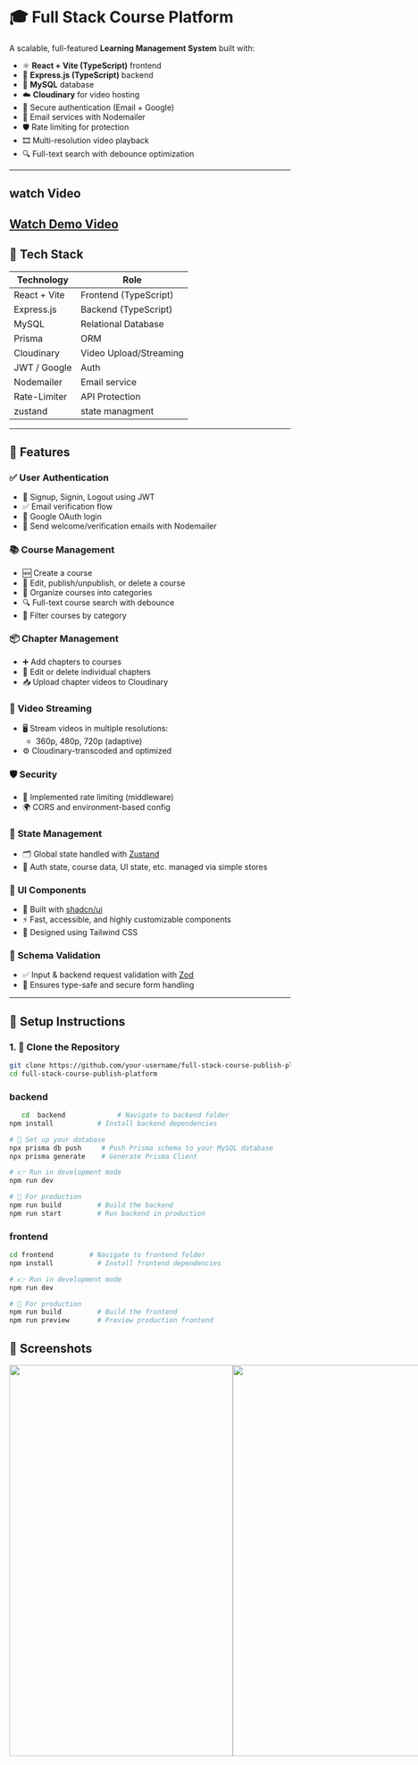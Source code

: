 # 🎓 Full Stack Course Platform

A scalable, full-featured **Learning Management System** built with:

- ⚛️ **React + Vite (TypeScript)** frontend
- 🚀 **Express.js (TypeScript)** backend
- 🐬 **MySQL** database
- ☁️ **Cloudinary** for video hosting
- 🔐 Secure authentication (Email + Google)
- 📧 Email services with Nodemailer
- 🛡️ Rate limiting for protection
- 🎞️ Multi-resolution video playback
- 🔍 Full-text search with debounce optimization

---

## watch Video
[Watch Demo Video](https://shani-project-videos.s3.eu-north-1.amazonaws.com/course/video.mp4)
---

## 🧰 Tech Stack

| Technology     | Role                    |
|----------------|-------------------------|
| React + Vite   | Frontend (TypeScript)   |
| Express.js     | Backend (TypeScript)    |
| MySQL          | Relational Database     |
| Prisma         | ORM                     |
| Cloudinary     | Video Upload/Streaming  |
| JWT / Google   | Auth                    |
| Nodemailer     | Email service           |
|  Rate-Limiter | API Protection   |
|  zustand       |  state managment |      |
---

## 🚀 Features

### ✅ **User Authentication**
- 🔐 Signup, Signin, Logout using JWT
- ✅ Email verification flow
- 🔗 Google OAuth login
- 📨 Send welcome/verification emails with Nodemailer

### 📚 **Course Management**
- 🆕 Create a course
- 📝 Edit, publish/unpublish, or delete a course
- 🧾 Organize courses into categories
- 🔍 Full-text course search with debounce
- 📂 Filter courses by category

### 📦 **Chapter Management**
- ➕ Add chapters to courses
- 🔁 Edit or delete individual chapters
- 📥 Upload chapter videos to Cloudinary

### 🎥 **Video Streaming**
- 🖥️ Stream videos in multiple resolutions:
  - 360p, 480p, 720p (adaptive)
- ⚙️ Cloudinary-transcoded and optimized

### 🛡️ **Security**
- 🚫 Implemented rate limiting (middleware)
- 🌍 CORS and environment-based config

### 🧠 **State Management**
- 🗂️ Global state handled with [Zustand](https://github.com/pmndrs/zustand)
- 🔐 Auth state, course data, UI state, etc. managed via simple stores

### 🎨 **UI Components**
- 💅 Built with [shadcn/ui](https://ui.shadcn.com/)
- ⚡ Fast, accessible, and highly customizable components
- 🎯 Designed using Tailwind CSS

### 📏 **Schema Validation**
- ✅ Input & backend request validation with [Zod](https://github.com/colinhacks/zod)
- 🔐 Ensures type-safe and secure form handling

---

## 🧪 Setup Instructions

### 1. 📁 Clone the Repository

```bash
git clone https://github.com/your-username/full-stack-course-publish-platform.git
cd full-stack-course-publish-platform

```
### backend

```bash 
   cd  backend             # Navigate to backend folder
npm install           # Install backend dependencies

# 🔄 Set up your database
npx prisma db push     # Push Prisma schema to your MySQL database
npx prisma generate    # Generate Prisma Client

# 👉 Run in development mode
npm run dev

# 🏁 For production
npm run build         # Build the backend
npm run start         # Run backend in production
```

### frontend 
```bash
cd frontend         # Navigate to frontend folder
npm install           # Install frontend dependencies

# 👉 Run in development mode
npm run dev

# 🏁 For production
npm run build         # Build the frontend
npm run preview       # Preview production frontend
```

## 📸 Screenshots


<div style="display: flex; justify-content: space-between;">
  <img src="https://shani-project-videos.s3.eu-north-1.amazonaws.com/course/course_image_1.png" width="400" height="700" />
  <img src="https://shani-project-videos.s3.eu-north-1.amazonaws.com/course/course_image_2.png" width="400" height="700" />
  <img src="https://shani-project-videos.s3.eu-north-1.amazonaws.com/course/course_image_3.png" width="400" height="700" />
</div>
